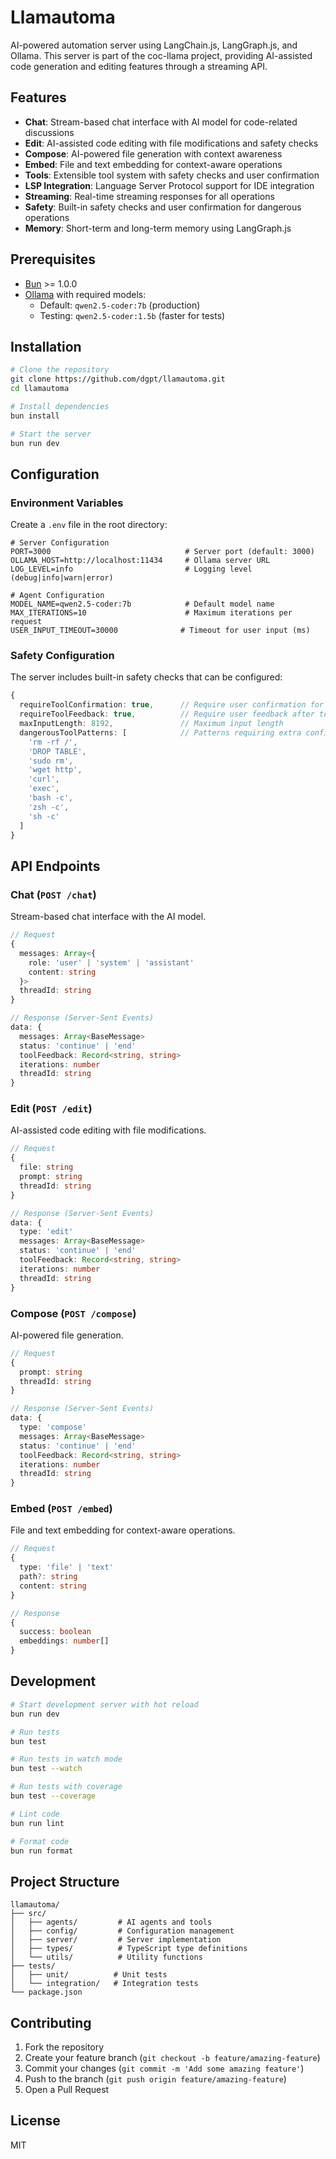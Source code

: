 # Llamautoma

AI-powered automation server using LangChain.js, LangGraph.js, and Ollama. This server is part of the coc-llama project, providing AI-assisted code generation and editing features through a streaming API.

## Features

- **Chat**: Stream-based chat interface with AI model for code-related discussions
- **Edit**: AI-assisted code editing with file modifications and safety checks
- **Compose**: AI-powered file generation with context awareness
- **Embed**: File and text embedding for context-aware operations
- **Tools**: Extensible tool system with safety checks and user confirmation
- **LSP Integration**: Language Server Protocol support for IDE integration
- **Streaming**: Real-time streaming responses for all operations
- **Safety**: Built-in safety checks and user confirmation for dangerous operations
- **Memory**: Short-term and long-term memory using LangGraph.js

## Prerequisites

- [Bun](https://bun.sh/) >= 1.0.0
- [Ollama](https://ollama.ai/) with required models:
  - Default: `qwen2.5-coder:7b` (production)
  - Testing: `qwen2.5-coder:1.5b` (faster for tests)

## Installation

```bash
# Clone the repository
git clone https://github.com/dgpt/llamautoma.git
cd llamautoma

# Install dependencies
bun install

# Start the server
bun run dev
```

## Configuration

### Environment Variables

Create a `.env` file in the root directory:

```env
# Server Configuration
PORT=3000                              # Server port (default: 3000)
OLLAMA_HOST=http://localhost:11434     # Ollama server URL
LOG_LEVEL=info                         # Logging level (debug|info|warn|error)

# Agent Configuration
MODEL_NAME=qwen2.5-coder:7b            # Default model name
MAX_ITERATIONS=10                      # Maximum iterations per request
USER_INPUT_TIMEOUT=30000              # Timeout for user input (ms)
```

### Safety Configuration

The server includes built-in safety checks that can be configured:

```typescript
{
  requireToolConfirmation: true,      // Require user confirmation for tool execution
  requireToolFeedback: true,          // Require user feedback after tool execution
  maxInputLength: 8192,               // Maximum input length
  dangerousToolPatterns: [            // Patterns requiring extra confirmation
    'rm -rf /',
    'DROP TABLE',
    'sudo rm',
    'wget http',
    'curl',
    'exec',
    'bash -c',
    'zsh -c',
    'sh -c'
  ]
}
```

## API Endpoints

### Chat (`POST /chat`)

Stream-based chat interface with the AI model.

```typescript
// Request
{
  messages: Array<{
    role: 'user' | 'system' | 'assistant'
    content: string
  }>
  threadId: string
}

// Response (Server-Sent Events)
data: {
  messages: Array<BaseMessage>
  status: 'continue' | 'end'
  toolFeedback: Record<string, string>
  iterations: number
  threadId: string
}
```

### Edit (`POST /edit`)

AI-assisted code editing with file modifications.

```typescript
// Request
{
  file: string
  prompt: string
  threadId: string
}

// Response (Server-Sent Events)
data: {
  type: 'edit'
  messages: Array<BaseMessage>
  status: 'continue' | 'end'
  toolFeedback: Record<string, string>
  iterations: number
  threadId: string
}
```

### Compose (`POST /compose`)

AI-powered file generation.

```typescript
// Request
{
  prompt: string
  threadId: string
}

// Response (Server-Sent Events)
data: {
  type: 'compose'
  messages: Array<BaseMessage>
  status: 'continue' | 'end'
  toolFeedback: Record<string, string>
  iterations: number
  threadId: string
}
```

### Embed (`POST /embed`)

File and text embedding for context-aware operations.

```typescript
// Request
{
  type: 'file' | 'text'
  path?: string
  content: string
}

// Response
{
  success: boolean
  embeddings: number[]
}
```

## Development

```bash
# Start development server with hot reload
bun run dev

# Run tests
bun test

# Run tests in watch mode
bun test --watch

# Run tests with coverage
bun test --coverage

# Lint code
bun run lint

# Format code
bun run format
```

## Project Structure

```
llamautoma/
├── src/
│   ├── agents/         # AI agents and tools
│   ├── config/         # Configuration management
│   ├── server/         # Server implementation
│   ├── types/          # TypeScript type definitions
│   └── utils/          # Utility functions
├── tests/
│   ├── unit/          # Unit tests
│   └── integration/   # Integration tests
└── package.json
```

## Contributing

1. Fork the repository
2. Create your feature branch (`git checkout -b feature/amazing-feature`)
3. Commit your changes (`git commit -m 'Add some amazing feature'`)
4. Push to the branch (`git push origin feature/amazing-feature`)
5. Open a Pull Request

## License

MIT
